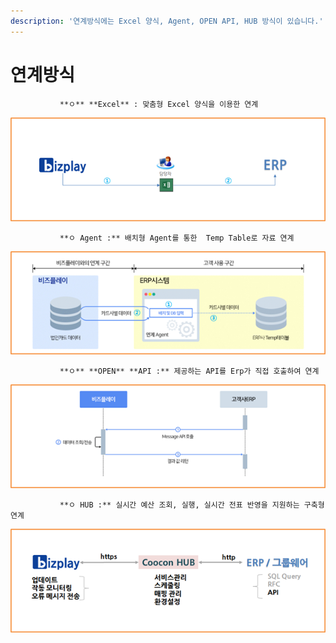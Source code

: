```yaml
---
description: '연계방식에는 Excel 양식, Agent, OPEN API, HUB 방식이 있습니다.'
---
```


# 연계방식

               **ㅇ** **Excel** : 맞춤형 Excel 양식을 이용한 연계

![](../../.gitbook/assets/image%20%28162%29.png)

               **ㅇ Agent :** 배치형 Agent를 통한  Temp Table로 자료 연계

![](../../.gitbook/assets/image%20%2858%29.png)

               **ㅇ** **OPEN** **API :** 제공하는 API를 Erp가 직접 호출하여 연계

![](../../.gitbook/assets/image%20%28198%29.png)

               **ㅇ HUB :** 실시간 예산 조회, 실행, 실시간 전표 반영을 지원하는 구축형 연계

![](../../.gitbook/assets/image%20%2833%29.png)

